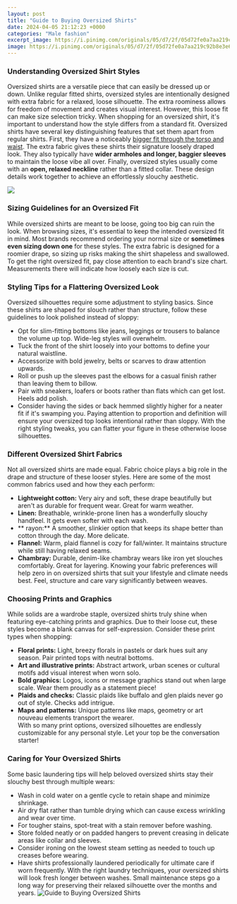```yaml
---
layout: post
title: "Guide to Buying Oversized Shirts"
date: 2024-04-05 21:12:23 +0000
categories: "Male fashion"
excerpt_image: https://i.pinimg.com/originals/05/d7/2f/05d72fe0a7aa219c92b8e3e68bad07dd.jpg
image: https://i.pinimg.com/originals/05/d7/2f/05d72fe0a7aa219c92b8e3e68bad07dd.jpg
---
```


### Understanding Oversized Shirt Styles
Oversized shirts are a versatile piece that can easily be dressed up or down. Unlike regular fitted shirts, oversized styles are intentionally designed with extra fabric for a relaxed, loose silhouette. The extra roominess allows for freedom of movement and creates visual interest. However, this loose fit can make size selection tricky. When shopping for an oversized shirt, it's important to understand how the style differs from a standard fit.
Oversized shirts have several key distinguishing features that set them apart from regular shirts. First, they have a noticeably [bigger fit through the torso and waist](https://store.fi.io.vn/chihuahuas-rockin-the-dog-mom-aunt-life-chihuahua-womens-funny-chihuahua-dog). The extra fabric gives these shirts their signature loosely draped look. They also typically have **wider armholes and longer, baggier sleeves** to maintain the loose vibe all over. Finally, oversized styles usually come with an **open, relaxed neckline** rather than a fitted collar. These design details work together to achieve an effortlessly slouchy aesthetic.

![](https://www.maridfashion.com/wp-content/uploads/2021/07/how-to-buy-oversized-shirts-1.jpg)
### Sizing Guidelines for an Oversized Fit
While oversized shirts are meant to be loose, going too big can ruin the look. When browsing sizes, it's essential to keep the intended oversized fit in mind. Most brands recommend ordering your normal size or **sometimes even sizing down one** for these styles. The extra fabric is designed for a roomier drape, so sizing up risks making the shirt shapeless and swallowed. To get the right oversized fit, pay close attention to each brand's size chart. Measurements there will indicate how loosely each size is cut.
### Styling Tips for a Flattering Oversized Look
Oversized silhouettes require some adjustment to styling basics. Since these shirts are shaped for slouch rather than structure, follow these guidelines to look polished instead of sloppy:
- Opt for slim-fitting bottoms like jeans, leggings or trousers to balance the volume up top. Wide-leg styles will overwhelm. 
- Tuck the front of the shirt loosely into your bottoms to define your natural waistline. 
- Accessorize with bold jewelry, belts or scarves to draw attention upwards.
- Roll or push up the sleeves past the elbows for a casual finish rather than leaving them to billow.
- Pair with sneakers, loafers or boots rather than flats which can get lost. Heels add polish.
- Consider having the sides or back hemmed slightly higher for a neater fit if it's swamping you.
Paying attention to proportion and definition will ensure your oversized top looks intentional rather than sloppy. With the right styling tweaks, you can flatter your figure in these otherwise loose silhouettes.
### Different Oversized Shirt Fabrics
Not all oversized shirts are made equal. Fabric choice plays a big role in the drape and structure of these looser styles. Here are some of the most common fabrics used and how they each perform:
- **Lightweight cotton:** Very airy and soft, these drape beautifully but aren't as durable for frequent wear. Great for warm weather.
- **Linen:** Breathable, wrinkle-prone linen has a wonderfully slouchy handfeel. It gets even softer with each wash.
- ** rayon:** A smoother, slinkier option that keeps its shape better than cotton through the day. More delicate.  
- **Flannel:** Warm, plaid flannel is cozy for fall/winter. It maintains structure while still having relaxed seams.  
- **Chambray:** Durable, denim-like chambray wears like iron yet slouches comfortably. Great for layering. 
Knowing your fabric preferences will help zero in on oversized shirts that suit your lifestyle and climate needs best. Feel, structure and care vary significantly between weaves.
### Choosing Prints and Graphics 
While solids are a wardrobe staple, oversized shirts truly shine when featuring eye-catching prints and graphics. Due to their loose cut, these styles become a blank canvas for self-expression. Consider these print types when shopping:
- **Floral prints:** Light, breezy florals in pastels or dark hues suit any season. Pair printed tops with neutral bottoms.
- **Art and illustrative prints:** Abstract artwork, urban scenes or cultural motifs add visual interest when worn solo. 
- **Bold graphics:** Logos, icons or message graphics stand out when large scale. Wear them proudly as a statement piece! 
- **Plaids and checks:** Classic plaids like buffalo and glen plaids never go out of style. Checks add intrigue. 
- **Maps and patterns:** Unique patterns like maps, geometry or art nouveau elements transport the wearer.  
With so many print options, oversized silhouettes are endlessly customizable for any personal style. Let your top be the conversation starter!
### Caring for Your Oversized Shirts
Some basic laundering tips will help beloved oversized shirts stay their slouchy best through multiple wears:
- Wash in cold water on a gentle cycle to retain shape and minimize shrinkage. 
- Air dry flat rather than tumble drying which can cause excess wrinkling and wear over time.
- For tougher stains, spot-treat with a stain remover before washing. 
- Store folded neatly or on padded hangers to prevent creasing in delicate areas like collar and sleeves. 
- Consider ironing on the lowest steam setting as needed to touch up creases before wearing. 
- Have shirts professionally laundered periodically for ultimate care if worn frequently.
With the right laundry techniques, your oversized shirts will look fresh longer between washes. Small maintenance steps go a long way for preserving their relaxed silhouette over the months and years.
![Guide to Buying Oversized Shirts](https://i.pinimg.com/originals/05/d7/2f/05d72fe0a7aa219c92b8e3e68bad07dd.jpg)